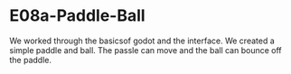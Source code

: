 # E08a-Paddle-Ball
 We worked through the basicsof godot and the interface. We created a simple paddle and ball. The passle can move and the ball can bounce off the paddle.
